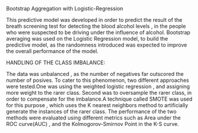 
Bootstrap Aggregation with Logistic-Regression

This predictive model was developed in order to predict the result of the breath screening test for detecting the blood alcohol levels , in the people who were suspected to be driving under the influence of alcohol. Bootstrap averaging was used on the Logistic Regression model, to build the predictive model, as the randomness introduced was expected to improve the overall performance of the model.  

HANDLING OF THE CLASS IMBALANCE:

The data was unbalanced , as the number of negatives far outscored the number of posives. To cater to this phenomenon, two different approaches were tested.One was using the weighted logistic regression , and assigning more weight to the rarer class. Second was to oversample the rarer class, in order to compensate for the imbalance.A technique called SMOTE was used for this purpose , which uses the K nearest neighbors method to artificially generate the instances of the rarer class.  The performance of the two methods were evaluated using different metrics such as Area under the ROC curve(AUC) , and the Kolmogorov-Smirnov Point in the K-S curve. 
